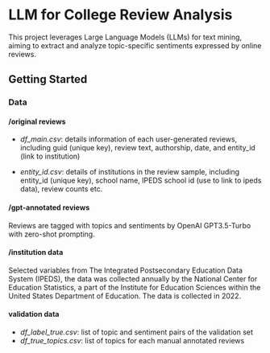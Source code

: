 # LLM for College Review Analysis

This project leverages Large Language Models (LLMs) for text mining, aiming to extract and analyze topic-specific sentiments expressed by online reviews. 

## Getting Started

### Data

#### /original reviews 
- *df_main.csv*: details information of each user-generated reviews, including guid (unique key), review text, authorship, date, and entity_id (link to institution)

- *entity_id.csv*: details of institutions in the review sample, including entity_id (unique key), school name, IPEDS school id (use to link to ipeds data), review counts etc. 


#### /gpt-annotated reviews 

Reviews are tagged with topics and sentiments by OpenAI GPT3.5-Turbo with zero-shot prompting. 

#### /institution data 

Selected variables from The Integrated Postsecondary Education Data System (IPEDS), the data was collected annually by the National Center for Education Statistics, a part of the 
Institute for Education Sciences within the United States Department of Education. The data is collected in 2022. 

#### validation data 

- *df_label_true.csv*: list of topic and sentiment pairs of the validation set
- *df_true_topics.csv*: list of topics for each manual annotated reviews



